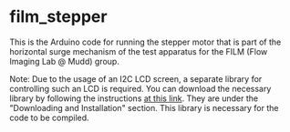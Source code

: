 # film_stepper
This is the Arduino code for running the stepper motor that is part of the horizontal surge mechanism of the test apparatus for the FILM (Flow Imaging Lab @ Mudd) group.

Note: Due to the usage of an I2C LCD screen, a separate library for controlling such an LCD is required. You can download the necessary library by following the instructions [at this link](https://bitbucket.org/fmalpartida/new-liquidcrystal/wiki/Home). They are under the "Downloading and Installation" section. This library is necessary for the code to be compiled.
